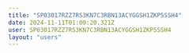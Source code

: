 ```yaml
---
title: "SP03017RZZ7RS3KN7C3RBN13ACYGGSH1ZKP5SSH4"
date: 2024-11-11T01:00:20.321Z
user: SP03017RZZ7RS3KN7C3RBN13ACYGGSH1ZKP5SSH4
layout: "users"
---
```

    